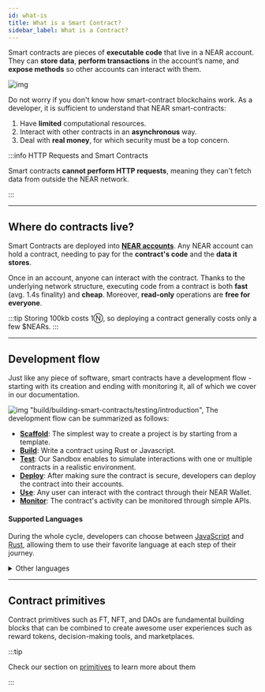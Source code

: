 ```yaml
---
id: what-is
title: What is a Smart Contract?
sidebar_label: What is a Contract?
---
```


Smart contracts are pieces of **executable code** that live in a NEAR account. They can **store data**, **perform transactions** in the account’s name, and **expose methods** so other accounts can interact with them.

![img](/docs/assets/welcome-pages/contracts-landing.png)

Do not worry if you don't know how smart-contract blockchains work. As a developer, it is sufficient to understand that NEAR smart-contracts:
1. Have **limited** computational resources.
2. Interact with other contracts in an **asynchronous** way.
3. Deal with **real money**, for which security must be a top concern.

:::info HTTP Requests and Smart Contracts

Smart contracts **cannot perform HTTP requests**, meaning they can't fetch data from outside the NEAR network.

:::

---

## Where do contracts live?
Smart Contracts are deployed into [**NEAR accounts**](../../1.concepts/protocol/account-model.md). Any NEAR account can hold a contract, needing to pay for the **contract's code** and the **data it stores**. 

Once in an account, anyone can interact with the contract. Thanks to the underlying network structure, executing code from a contract is both **fast** (avg. 1.4s finality) and **cheap**. Moreover, **read-only** operations are **free for everyone**.

:::tip
Storing 100kb costs 1Ⓝ, so deploying a contract generally costs only a few $NEARs.
:::

---

## Development flow

Just like any piece of software, smart contracts have a development flow - starting with its creation and ending with monitoring it, all of which we cover in our documentation.

![img](/docs/assets/welcome-pages/contract-lifecycle.png)
 "build/building-smart-contracts/testing/introduction",
The development flow can be summarized as follows:
- [**Scaffold**](./quickstart.md): The simplest way to create a project is by starting from a template.
- [**Build**](./anatomy/basics.md): Write a contract using Rust or Javascript.
- [**Test**](./testing/introduction.md): Our Sandbox enables to simulate interactions with one or multiple contracts in a realistic environment.
- [**Deploy**](./release/deploy.md): After making sure the contract is secure, developers can deploy the contract into their accounts.
- [**Use**](https://mynearwallet.com): Any user can interact with the contract through their NEAR Wallet.
- [**Monitor**](../6.data-infrastructure/what-is.md): The contract's activity can be monitored through simple APIs.

#### Supported Languages
During the whole cycle, developers can choose between [JavaScript](https://www.learn-js.org/) and [Rust](https://www.rust-lang.org/), allowing them to use their favorite language at each step of their journey.

<details>

<summary> Other languages </summary>

Theoretically, you can use any language that compiles to Wasm for developing NEAR smart contract. However, in order to have a user-friendly experience we would need to provide a library that wraps around low-level runtime APIs, while also offering other high-level functionalities.

We envision that in the future, more languages will be supported and the support will be done through the effort from the wider community, not just NEAR alone.

</details>

---

## Contract primitives
Contract primitives such as FT, NFT, and DAOs are fundamental building blocks that can be combined to create awesome user experiences such as reward tokens, decision-making tools, and marketplaces. 

:::tip

Check our section on [primitives](../5.primitives/what-is.md) to learn more about them

:::

